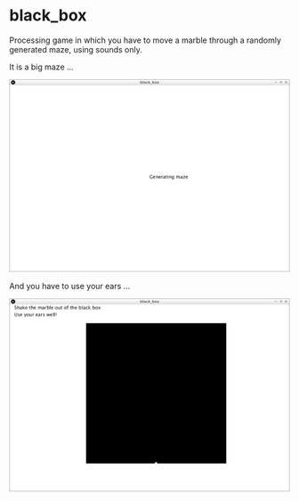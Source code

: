 # black_box

Processing game in which you have to move a marble through a randomly generated maze, using sounds only.

It is a big maze ...

![Loading screen](loading_screen.png)

And you have to use your ears ...

![Game](game.png)